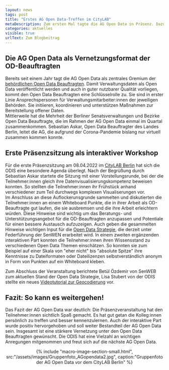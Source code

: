 ```yaml
---
layout: news
tags: post
title: "Erstes AG Open Data-Treffen im CityLAB"
metaDescription: Zum ersten Mal tagte die AG Open Data in Präsenz. Dazu luden die ODIS und die SenWEB in das CityLAB. Im Fokus stand das persönliche Kennenlernen sowie die Identifikation von Pain-Points und Verbesserungsmöglichkeiten in der Arbeit der OD-Beauftragten. Zum Abschied fiel das Feedback positiv aus.
categories: aktuelles
visible: true
urlText: Zum Blogbeitrag
---
```

## Die AG Open Data als Vernetzungsformat der OD-Beauftragten
Bereits seit einem Jahr tagt die AG Open Data als zentrales Gremium der [behördlichen Open Data Beauftragten](https://www.berlin.de/sen/wirtschaft/digitalisierung/open-data/open-data-beauftragte/). Damit Verwaltungsdaten als Open Data veröffentlicht werden und auch in guter nutzbarer Qualität vorliegen, kommt den Open Data Beauftragten eine Schlüsselrolle zu. Sie sind in erster Linie Ansprechspersonen für Verwaltungsmitarbeiter:innen der jeweiligen Behörden. Sie initiieren, koordinieren und unterstützen Maßnahmen zur Bereitstellung offener Daten.  
Mittlerweile hat die Mehrheit der Berliner Senatsverwaltungen und Bezirke Open Data Beauftragte, die im Rahmen der AG Open Data einmal im Quartal zusammenkommen. Sebastian Askar, Open Data Beauftragter des Landes Berlin, leitet die AG, die aufgrund der Corona-Pandemie bislang nur virtuell zusammen kommen konnte.

## Erste Präsenzsitzung als interaktiver Workshop
Für die erste Präsenzsitzung am 08.04.2022 im [CityLAB Berlin](https://citylab-berlin.org/de/start/) hat sich die ODIS eine besondere Agenda überlegt. Nach der Begrüßung durch Sebastian Askar startete die Sitzung mit einer Vorstellungsrunde, bei der die Teilnehmer:innen gleich ihre Datenvisualisierungskompetenz beweisen konnten. So stellten die Teilnehmer:innen ihr Frühstück anhand verschiedener zum Teil durchwegs komplexen Visualiserungen vor.  
Im Anschluss an diese Auflockerunsgrunde sammelten und diskutierten die Teilnehmer:innen an einem Whiteboard Punkte, die in ihrer Arbeit als OD-Beauftragte gut laufen, die sie ausbremsen und die ihre Arbeit erleichtern würden. Diese Hinweise sind wichtig um das Beratungs- und Unterstützungsangebot für die OD-Beauftragten anzupassen und Potentiale für einen bessere Austausch aufzuzeigen. Auch geben die gesammelten Hinweise wichtigen Input für die [Open Data Strategie](https://strategie.odis-berlin.de), die derzeit unter Federführung der SenWEN erarbeitet wird. In einem zweiten ergänzenden interaktiven Part konnten die Teilnehmer:innen ihren Wissensstand zu verschiedenen Open Data Themen einschätzen. So konnten sie zum Beispiel auf einer Skala von "eher nicht" bis "absolute Spitze" ihre Kenntnisse zu Dateiformaten oder Dateilizenzen selbstverständlich anonym in Form von Punkten auf ein Whiteboard kleben. 

Zum Abschluss der Veranstaltung berichtete Betül Özdemir von SenWEB zum aktuellen Stand der Open Data Strategie, Lisa Stubert von der ODIS stellte ein neues [Videotutorial zur Geocodierung](http://odis-berlin.de/ressourcen/geocodierung.html) vor.

## Fazit: So kann es weitergehen!
Das Fazit der AG Open Data war deutlich: Die Präsenzveranstaltung hat den Teilnehmer:innen sichtlich Spaß gemacht. Es hat gut getan die Kolleg:innen persönlich zu treffen und besser kennenzulernen. Auch der interaktive Part wurde positiv hervorgehoben und soll weiter Bestandteil der AG Open Data sein. Insgesamt ist eine stärkere Vernetzung unter den Open Data Beauftragten gewünscht. Die ODIS hat eine Vielzahl an wichtigen Anregungen mitgenommen und freut sich auf die nächste AG Open Data.

<center>
{% include "macro-image-section-small.html", src:"/assets/images/Gruppenfoto_AGopendata2.jpg", caption:"Gruppenfoto der AG Open Data vor dem CityLAB Berlin" %}
</center>
